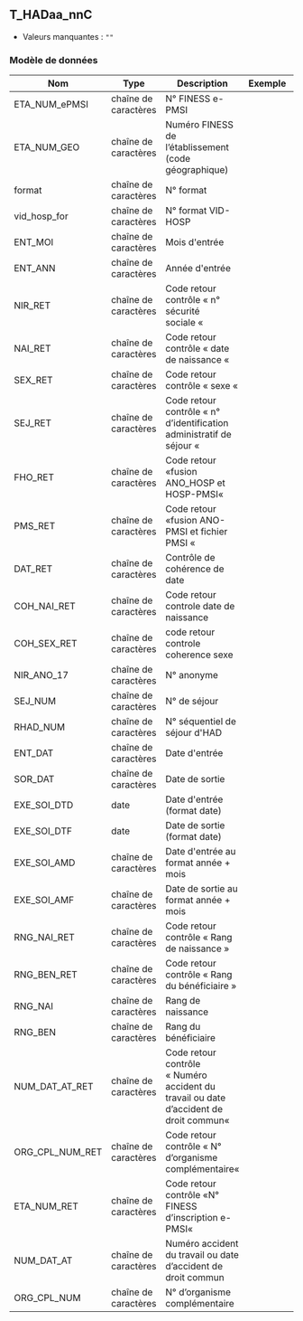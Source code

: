 <!-- SPDX-License-Identifier: MPL-2.0 -->
## T_HADaa_nnC

- Valeurs manquantes : `""`

### Modèle de données

|Nom|Type|Description|Exemple|Propriétés|
|-|-|-|-|-|
|ETA_NUM_ePMSI|chaîne de caractères|N° FINESS e-PMSI|||
|ETA_NUM_GEO|chaîne de caractères|Numéro FINESS de l’établissement (code géographique)|||
|format|chaîne de caractères|N° format|||
|vid_hosp_for|chaîne de caractères|N° format VID-HOSP|||
|ENT_MOI|chaîne de caractères|Mois d'entrée|||
|ENT_ANN|chaîne de caractères|Année d'entrée|||
|NIR_RET|chaîne de caractères|Code retour contrôle « n° sécurité sociale « |||
|NAI_RET|chaîne de caractères|Code retour contrôle « date de naissance « |||
|SEX_RET|chaîne de caractères|Code retour contrôle « sexe « |||
|SEJ_RET|chaîne de caractères|Code retour contrôle « n° d’identification administratif de séjour « |||
|FHO_RET|chaîne de caractères|Code retour «fusion ANO_HOSP et HOSP-PMSI«|||
|PMS_RET|chaîne de caractères|Code retour «fusion ANO-PMSI et fichier PMSI «|||
|DAT_RET|chaîne de caractères|Contrôle de cohérence de date|||
|COH_NAI_RET|chaîne de caractères|Code retour controle date de naissance|||
|COH_SEX_RET|chaîne de caractères|code retour controle coherence sexe|||
|NIR_ANO_17|chaîne de caractères|N° anonyme |||
|SEJ_NUM|chaîne de caractères|N° de séjour |||
|RHAD_NUM|chaîne de caractères|N° séquentiel de séjour d'HAD|||
|ENT_DAT|chaîne de caractères|Date d'entrée|||
|SOR_DAT|chaîne de caractères|Date de sortie|||
|EXE_SOI_DTD|date|Date d'entrée (format date)|||
|EXE_SOI_DTF|date|Date de sortie (format date)|||
|EXE_SOI_AMD|chaîne de caractères|Date d'entrée au format année + mois|||
|EXE_SOI_AMF|chaîne de caractères|Date de sortie au format année + mois|||
|RNG_NAI_RET|chaîne de caractères|Code retour contrôle « Rang de naissance »|||
|RNG_BEN_RET|chaîne de caractères|Code retour contrôle « Rang du bénéficiaire »|||
|RNG_NAI|chaîne de caractères|Rang de naissance |||
|RNG_BEN|chaîne de caractères|Rang du bénéficiaire |||
|NUM_DAT_AT_RET|chaîne de caractères|Code retour contrôle « Numéro accident du travail ou date d’accident de droit commun«|||
|ORG_CPL_NUM_RET|chaîne de caractères|Code retour contrôle « N° d’organisme complémentaire«|||
|ETA_NUM_RET|chaîne de caractères|Code retour contrôle «N° FINESS d’inscription e-PMSI«|||
|NUM_DAT_AT|chaîne de caractères|Numéro accident du travail ou date d’accident de droit commun|||
|ORG_CPL_NUM|chaîne de caractères|N° d’organisme complémentaire|||
